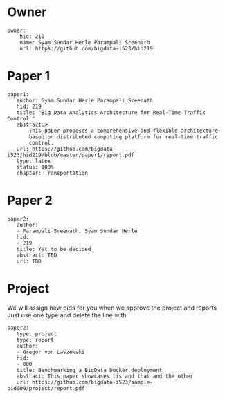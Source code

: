 # Owner

```
owner:
    hid: 219
    name: Syam Sundar Herle Parampali Sreenath 
    url: https://github.com/bigdata-i523/hid219
```

# Paper 1

```
paper1:
   author: Syam Sundar Herle Parampali Sreenath
   hid: 219
   title: "Big Data Analytics Architecture for Real-Time Traffic Control." 
   abstract:> 
       This paper proposes a comprehensive and flexible architecture
       based on distributed computing platform for real-time traffic
       control. 
   url: https://github.com/bigdata-i523/hid219/blob/master/paper1/report.pdf
   type: latex
   status: 100%
   chapter: Transportation
```
   
# Paper 2

```
paper2:
   author: 
   - Parampali Sreenath, Syam Sundar Herle
   hid:
   - 219
   title: Yet to be decided
   abstract: TBD
   url: TBD
```

# Project 

We will assign new pids for you when we approve the project and reports   
Just use one type and delete the line with 

```
paper2:
   type: project
   type: report
   author: 
   - Gregor von Laszewski
   hid:
   - 000
   title: Benchmarking a BigData Docker deployment
   abstract: This paper showcases tis and that and the other 
   url: https://github.com/bigdata-i523/sample-pid000/project/report.pdf
```
   
